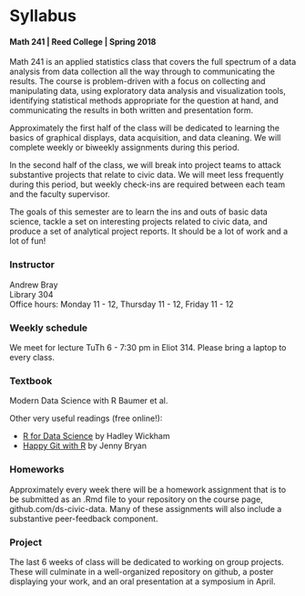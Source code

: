 # Syllabus
#### Math 241 | Reed College | Spring 2018

Math 241 is an applied statistics class that covers the full spectrum of a data analysis from data collection all the way through to communicating the results. The course is problem-driven with a focus on collecting and manipulating data, using exploratory data analysis and visualization tools, identifying statistical methods appropriate for the question at hand, and communicating the results in both written and presentation form. 

Approximately the first half of the class will be dedicated to learning the basics of graphical displays, data acquisition, and data cleaning. We will complete weekly or biweekly assignments during this period.

In the second half of the class, we will break into project teams to attack substantive projects that relate to civic data. We will meet less frequently during this period, but weekly check-ins are required between each team and the faculty supervisor.

The goals of this semester are to learn the ins and outs of basic data science, tackle a set on interesting projects related to civic data, and produce a set of analytical project reports. It should be a lot of work and a lot of fun!

### Instructor
Andrew Bray  
Library 304  
Office hours: Monday 11 - 12, Thursday 11 - 12, Friday 11 - 12

### Weekly schedule
We meet for lecture TuTh 6 - 7:30 pm in Eliot 314. Please bring a laptop to every class.

### Textbook
Modern Data Science with R
Baumer et al.

Other very useful readings (free online!):

- [R for Data Science](http://r4ds.had.co.nz/) by Hadley Wickham
- [Happy Git with R](http://happygitwithr.com/) by Jenny Bryan

### Homeworks
Approximately every week there will be a homework assignment that is to be submitted as an .Rmd file to your repository on the course page, github.com/ds-civic-data. Many of these assignments will also include a substantive peer-feedback component.

### Project
The last 6 weeks of class will be dedicated to working on group projects. These will culminate in a well-organized repository on github, a poster displaying your work, and an oral presentation at a symposium in April.


